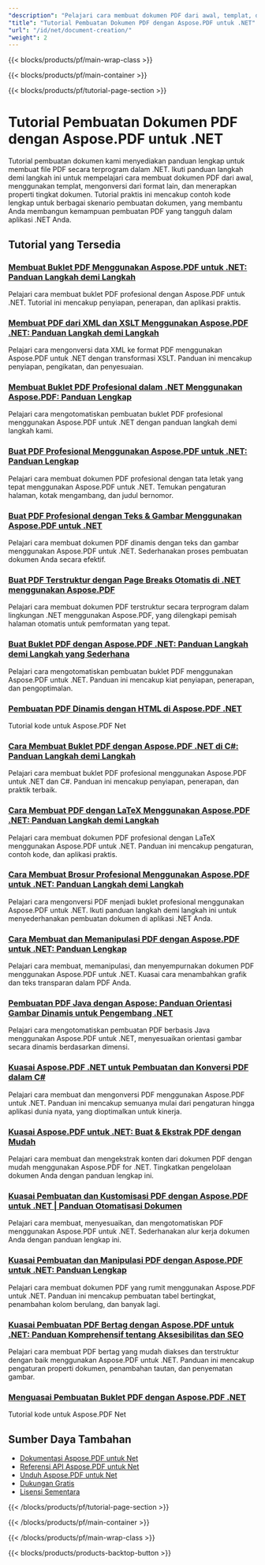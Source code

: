 ```yaml
---
"description": "Pelajari cara membuat dokumen PDF dari awal, templat, dan format lainnya dengan Aspose.PDF untuk .NET melalui tutorial terperinci."
"title": "Tutorial Pembuatan Dokumen PDF dengan Aspose.PDF untuk .NET"
"url": "/id/net/document-creation/"
"weight": 2
---
```


{{< blocks/products/pf/main-wrap-class >}}

{{< blocks/products/pf/main-container >}}

{{< blocks/products/pf/tutorial-page-section >}}

# Tutorial Pembuatan Dokumen PDF dengan Aspose.PDF untuk .NET

Tutorial pembuatan dokumen kami menyediakan panduan lengkap untuk membuat file PDF secara terprogram dalam .NET. Ikuti panduan langkah demi langkah ini untuk mempelajari cara membuat dokumen PDF dari awal, menggunakan templat, mengonversi dari format lain, dan menerapkan properti tingkat dokumen. Tutorial praktis ini mencakup contoh kode lengkap untuk berbagai skenario pembuatan dokumen, yang membantu Anda membangun kemampuan pembuatan PDF yang tangguh dalam aplikasi .NET Anda.

## Tutorial yang Tersedia

### [Membuat Buklet PDF Menggunakan Aspose.PDF untuk .NET: Panduan Langkah demi Langkah](./aspose-pdf-net-create-booklets-tutorial/)
Pelajari cara membuat buklet PDF profesional dengan Aspose.PDF untuk .NET. Tutorial ini mencakup penyiapan, penerapan, dan aplikasi praktis.

### [Membuat PDF dari XML dan XSLT Menggunakan Aspose.PDF .NET: Panduan Langkah demi Langkah](./aspose-pdf-net-xml-xslt-to-pdfs-guide/)
Pelajari cara mengonversi data XML ke format PDF menggunakan Aspose.PDF untuk .NET dengan transformasi XSLT. Panduan ini mencakup penyiapan, pengikatan, dan penyesuaian.

### [Membuat Buklet PDF Profesional dalam .NET Menggunakan Aspose.PDF: Panduan Lengkap](./create-professional-pdf-booklets-net-aspose-pdf/)
Pelajari cara mengotomatiskan pembuatan buklet PDF profesional menggunakan Aspose.PDF untuk .NET dengan panduan langkah demi langkah kami.

### [Buat PDF Profesional Menggunakan Aspose.PDF untuk .NET: Panduan Lengkap](./create-professional-pdf-aspose-dotnet/)
Pelajari cara membuat dokumen PDF profesional dengan tata letak yang tepat menggunakan Aspose.PDF untuk .NET. Temukan pengaturan halaman, kotak mengambang, dan judul bernomor.

### [Buat PDF Profesional dengan Teks & Gambar Menggunakan Aspose.PDF untuk .NET](./create-pdfs-text-images-aspose-pdf-net/)
Pelajari cara membuat dokumen PDF dinamis dengan teks dan gambar menggunakan Aspose.PDF untuk .NET. Sederhanakan proses pembuatan dokumen Anda secara efektif.

### [Buat PDF Terstruktur dengan Page Breaks Otomatis di .NET menggunakan Aspose.PDF](./create-pdfs-page-breaks-net-aspose-pdf/)
Pelajari cara membuat dokumen PDF terstruktur secara terprogram dalam lingkungan .NET menggunakan Aspose.PDF, yang dilengkapi pemisah halaman otomatis untuk pemformatan yang tepat.

### [Buat Buklet PDF dengan Aspose.PDF .NET: Panduan Langkah demi Langkah yang Sederhana](./create-pdf-booklet-aspose-pdf-net-guide/)
Pelajari cara mengotomatiskan pembuatan buklet PDF menggunakan Aspose.PDF untuk .NET. Panduan ini mencakup kiat penyiapan, penerapan, dan pengoptimalan.

### [Pembuatan PDF Dinamis dengan HTML di Aspose.PDF .NET](./aspose-pdf-net-dynamic-html-pdfs/)
Tutorial kode untuk Aspose.PDF Net

### [Cara Membuat Buklet PDF dengan Aspose.PDF .NET di C#: Panduan Langkah demi Langkah](./create-pdf-booklets-aspose-pdf-net-csharp-guide/)
Pelajari cara membuat buklet PDF profesional menggunakan Aspose.PDF untuk .NET dan C#. Panduan ini mencakup penyiapan, penerapan, dan praktik terbaik.

### [Cara Membuat PDF dengan LaTeX Menggunakan Aspose.PDF .NET: Panduan Langkah demi Langkah](./create-pdf-latex-aspose-dotnet-guide/)
Pelajari cara membuat dokumen PDF profesional dengan LaTeX menggunakan Aspose.PDF untuk .NET. Panduan ini mencakup pengaturan, contoh kode, dan aplikasi praktis.

### [Cara Membuat Brosur Profesional Menggunakan Aspose.PDF untuk .NET: Panduan Langkah demi Langkah](./creating-booklets-aspose-pdf-net-tutorial/)
Pelajari cara mengonversi PDF menjadi buklet profesional menggunakan Aspose.PDF untuk .NET. Ikuti panduan langkah demi langkah ini untuk menyederhanakan pembuatan dokumen di aplikasi .NET Anda.

### [Cara Membuat dan Memanipulasi PDF dengan Aspose.PDF untuk .NET: Panduan Lengkap](./create-manipulate-pdf-aspose-dotnet/)
Pelajari cara membuat, memanipulasi, dan menyempurnakan dokumen PDF menggunakan Aspose.PDF untuk .NET. Kuasai cara menambahkan grafik dan teks transparan dalam PDF Anda.

### [Pembuatan PDF Java dengan Aspose: Panduan Orientasi Gambar Dinamis untuk Pengembang .NET](./java-pdf-creation-aspose-dynamic-image-orientation-guide/)
Pelajari cara mengotomatiskan pembuatan PDF berbasis Java menggunakan Aspose.PDF untuk .NET, menyesuaikan orientasi gambar secara dinamis berdasarkan dimensi.

### [Kuasai Aspose.PDF .NET untuk Pembuatan dan Konversi PDF dalam C#](./mastering-aspose-pdf-net-pd-creation-conversion/)
Pelajari cara membuat dan mengonversi PDF menggunakan Aspose.PDF untuk .NET. Panduan ini mencakup semuanya mulai dari pengaturan hingga aplikasi dunia nyata, yang dioptimalkan untuk kinerja.

### [Kuasai Aspose.PDF untuk .NET: Buat & Ekstrak PDF dengan Mudah](./master-aspose-pdf-net-create-extract-pdfs/)
Pelajari cara membuat dan mengekstrak konten dari dokumen PDF dengan mudah menggunakan Aspose.PDF for .NET. Tingkatkan pengelolaan dokumen Anda dengan panduan lengkap ini.

### [Kuasai Pembuatan dan Kustomisasi PDF dengan Aspose.PDF untuk .NET | Panduan Otomatisasi Dokumen](./create-customize-pdf-aspose-dotnet/)
Pelajari cara membuat, menyesuaikan, dan mengotomatiskan PDF menggunakan Aspose.PDF untuk .NET. Sederhanakan alur kerja dokumen Anda dengan panduan lengkap ini.

### [Kuasai Pembuatan dan Manipulasi PDF dengan Aspose.PDF untuk .NET: Panduan Lengkap](./master-pdf-creation-aspose-pdf-net/)
Pelajari cara membuat dokumen PDF yang rumit menggunakan Aspose.PDF untuk .NET. Panduan ini mencakup pembuatan tabel bertingkat, penambahan kolom berulang, dan banyak lagi.

### [Kuasai Pembuatan PDF Bertag dengan Aspose.PDF untuk .NET: Panduan Komprehensif tentang Aksesibilitas dan SEO](./master-tagged-pdf-creation-aspose-pdf-dotnet/)
Pelajari cara membuat PDF bertag yang mudah diakses dan terstruktur dengan baik menggunakan Aspose.PDF untuk .NET. Panduan ini mencakup pengaturan properti dokumen, penambahan tautan, dan penyematan gambar.

### [Menguasai Pembuatan Buklet PDF dengan Aspose.PDF .NET](./aspose-pdf-net-create-booklet-page-arrangement/)
Tutorial kode untuk Aspose.PDF Net

## Sumber Daya Tambahan

- [Dokumentasi Aspose.PDF untuk Net](https://docs.aspose.com/pdf/net/)
- [Referensi API Aspose.PDF untuk Net](https://reference.aspose.com/pdf/net/)
- [Unduh Aspose.PDF untuk Net](https://releases.aspose.com/pdf/net/)
- [Dukungan Gratis](https://forum.aspose.com/)
- [Lisensi Sementara](https://purchase.aspose.com/temporary-license/)

{{< /blocks/products/pf/tutorial-page-section >}}

{{< /blocks/products/pf/main-container >}}

{{< /blocks/products/pf/main-wrap-class >}}

{{< blocks/products/products-backtop-button >}}